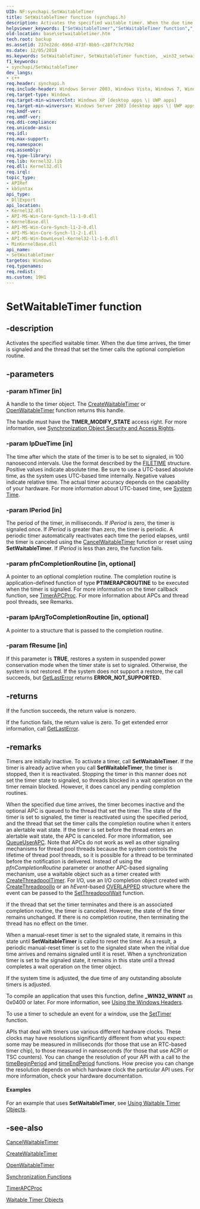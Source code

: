 ```yaml
---
UID: NF:synchapi.SetWaitableTimer
title: SetWaitableTimer function (synchapi.h)
description: Activates the specified waitable timer. When the due time arrives, the timer is signaled and the thread that set the timer calls the optional completion routine.
helpviewer_keywords: ["SetWaitableTimer","SetWaitableTimer function","_win32_setwaitabletimer","base.setwaitabletimer","synchapi/SetWaitableTimer","winbase/SetWaitableTimer"]
old-location: base\setwaitabletimer.htm
tech.root: backup
ms.assetid: 237e22dc-696d-473f-8bb5-c28f7c7c75b2
ms.date: 12/05/2018
ms.keywords: SetWaitableTimer, SetWaitableTimer function, _win32_setwaitabletimer, base.setwaitabletimer, synchapi/SetWaitableTimer, winbase/SetWaitableTimer
f1_keywords:
- synchapi/SetWaitableTimer
dev_langs:
- c++
req.header: synchapi.h
req.include-header: Windows Server 2003, Windows Vista, Windows 7, Windows Server 2008  Windows Server 2008 R2, Windows.h
req.target-type: Windows
req.target-min-winverclnt: Windows XP [desktop apps \| UWP apps]
req.target-min-winversvr: Windows Server 2003 [desktop apps \| UWP apps]
req.kmdf-ver: 
req.umdf-ver: 
req.ddi-compliance: 
req.unicode-ansi: 
req.idl: 
req.max-support: 
req.namespace: 
req.assembly: 
req.type-library: 
req.lib: Kernel32.lib
req.dll: Kernel32.dll
req.irql: 
topic_type:
- APIRef
- kbSyntax
api_type:
- DllExport
api_location:
- Kernel32.dll
- API-MS-Win-Core-Synch-l1-1-0.dll
- KernelBase.dll
- API-MS-Win-Core-Synch-l1-2-0.dll
- API-MS-Win-Core-Synch-l1-2-1.dll
- API-MS-Win-DownLevel-Kernel32-l1-1-0.dll
- MinKernelBase.dll
api_name:
- SetWaitableTimer
targetos: Windows
req.typenames: 
req.redist: 
ms.custom: 19H1
---
```


# SetWaitableTimer function


## -description


Activates the specified waitable timer. When the due time arrives, the timer is signaled and the thread that set the timer calls the optional completion routine.


## -parameters




### -param hTimer [in]

A handle to the timer object. The 
<a href="https://docs.microsoft.com/windows/desktop/api/synchapi/nf-synchapi-createwaitabletimerw">CreateWaitableTimer</a> or 
<a href="https://docs.microsoft.com/windows/desktop/api/synchapi/nf-synchapi-openwaitabletimerw">OpenWaitableTimer</a> function returns this handle. 




The handle must have the <b>TIMER_MODIFY_STATE</b> access right. For more information, see 
<a href="https://docs.microsoft.com/windows/desktop/Sync/synchronization-object-security-and-access-rights">Synchronization Object Security and Access Rights</a>.


### -param lpDueTime [in]

The time after which the state of the timer is to be set to signaled, in 100 nanosecond intervals. Use the format described by the 
<a href="https://docs.microsoft.com/windows/desktop/api/minwinbase/ns-minwinbase-filetime">FILETIME</a> structure. Positive values indicate absolute time. Be sure to use a UTC-based absolute time, as the system uses UTC-based time internally. Negative values indicate relative time. The actual timer accuracy depends on the capability of your hardware. For more information about UTC-based time, see 
<a href="https://docs.microsoft.com/windows/desktop/SysInfo/system-time">System Time</a>.


### -param lPeriod [in]

The period of the timer, in milliseconds. If <i>lPeriod</i> is zero, the timer is signaled once. If <i>lPeriod</i> is greater than zero, the timer is periodic. A periodic timer automatically reactivates each time the period elapses, until the timer is canceled using the 
<a href="https://docs.microsoft.com/windows/desktop/api/synchapi/nf-synchapi-cancelwaitabletimer">CancelWaitableTimer</a> function or reset using 
<b>SetWaitableTimer</b>. If <i>lPeriod</i> is less than zero, the function fails.


### -param pfnCompletionRoutine [in, optional]

A pointer to an optional completion routine. The completion routine is application-defined function of type <b>PTIMERAPCROUTINE</b> to be executed when the timer is signaled. For more information on the timer callback function, see 
<a href="https://docs.microsoft.com/windows/desktop/api/synchapi/nc-synchapi-ptimerapcroutine">TimerAPCProc</a>. For more information about APCs and thread pool threads, see Remarks.


### -param lpArgToCompletionRoutine [in, optional]

A pointer to a structure that is passed to the completion routine.


### -param fResume [in]

If this parameter is <b>TRUE</b>, restores a system in suspended power conservation mode when the timer state is set to signaled. Otherwise, the system is not restored. If the system does not support a restore, the call succeeds, but <a href="https://docs.microsoft.com/windows/desktop/api/errhandlingapi/nf-errhandlingapi-getlasterror">GetLastError</a> returns <b>ERROR_NOT_SUPPORTED</b>.


## -returns



If the function succeeds, the return value is nonzero.

If the function fails, the return value is zero. To get extended error information, call 
<a href="https://docs.microsoft.com/windows/desktop/api/errhandlingapi/nf-errhandlingapi-getlasterror">GetLastError</a>.




## -remarks



Timers are initially inactive. To activate a timer, call 
<b>SetWaitableTimer</b>. If the timer is already active when you call 
<b>SetWaitableTimer</b>, the timer is stopped, then it is reactivated. Stopping the timer in this manner does not set the timer state to signaled, so threads blocked in a wait operation on the timer remain blocked. However, it does cancel any pending completion routines.

When the specified due time arrives, the timer becomes inactive and the optional APC is queued to the thread that set the timer. The state of the timer is set to signaled, the timer is reactivated using the specified period, and the thread that set the timer calls the completion routine when it enters an alertable wait state. If the timer is set before the thread enters an alertable wait state, the APC is canceled. For more information, see 
<a href="https://docs.microsoft.com/windows/desktop/api/processthreadsapi/nf-processthreadsapi-queueuserapc">QueueUserAPC</a>. Note that APCs do not work as well as other signaling mechanisms  for thread pool threads because the system controls the lifetime of thread pool threads, so it is possible for a thread to be terminated before the notification is delivered. Instead of using the <i>pfnCompletionRoutine</i> parameter or another APC-based signaling mechanism, use a waitable object such as a timer created with <a href="https://docs.microsoft.com/windows/desktop/api/threadpoolapiset/nf-threadpoolapiset-createthreadpooltimer">CreateThreadpoolTimer</a>. For I/O, use  an I/O completion object created with <a href="https://docs.microsoft.com/windows/desktop/api/threadpoolapiset/nf-threadpoolapiset-createthreadpoolio">CreateThreadpoolIo</a> or an <i>hEvent</i>-based <a href="https://docs.microsoft.com/windows/desktop/api/minwinbase/ns-minwinbase-overlapped">OVERLAPPED</a> structure where the event can be passed to the <a href="https://docs.microsoft.com/windows/desktop/api/threadpoolapiset/nf-threadpoolapiset-setthreadpoolwait">SetThreadpoolWait</a> function.

If the thread that set the timer terminates and there is an associated completion routine, the timer is canceled. However, the state of the timer remains unchanged. If there is no completion routine, then terminating the thread has no effect on the timer.

When a manual-reset timer is set to the signaled state, it remains in this state until 
<b>SetWaitableTimer</b> is called to reset the timer. As a result, a periodic manual-reset timer is set to the signaled state when the initial due time arrives and remains signaled until it is reset. When a synchronization timer is set to the signaled state, it remains in this state until a thread completes a wait operation on the timer object.

If the system time is adjusted, the due time of any outstanding absolute timers is adjusted.

To compile an application that uses this function, define <b>_WIN32_WINNT</b> as 0x0400 or later. For more information, see 
<a href="https://docs.microsoft.com/windows/desktop/WinProg/using-the-windows-headers">Using the Windows Headers</a>.

To use a timer to schedule an event for a window, use the <a href="https://docs.microsoft.com/windows/desktop/api/winuser/nf-winuser-settimer">SetTimer</a> function.

APIs that deal with timers use various different hardware clocks. These clocks may have resolutions significantly different from what you expect: some may be measured in milliseconds (for those that use an RTC-based timer chip), to those measured in nanoseconds (for those that use ACPI or TSC counters). You can change the resolution of your API with a  call to the <a href="https://docs.microsoft.com/windows/desktop/api/timeapi/nf-timeapi-timebeginperiod">timeBeginPeriod</a> and <a href="https://docs.microsoft.com/windows/desktop/api/timeapi/nf-timeapi-timeendperiod">timeEndPeriod</a> functions. How precise you can change the resolution depends on which hardware clock the particular API uses. For more information, check your hardware documentation. 


#### Examples

For an example that uses 
<b>SetWaitableTimer</b>, see 
<a href="https://docs.microsoft.com/windows/desktop/Sync/using-waitable-timer-objects">Using Waitable Timer Objects</a>.


<div class="code"></div>



## -see-also




<a href="https://docs.microsoft.com/windows/desktop/api/synchapi/nf-synchapi-cancelwaitabletimer">CancelWaitableTimer</a>



[CreateWaitableTimer](/windows/win32/api/synchapi/nf-synchapi-createwaitabletimerw)



[OpenWaitableTimer](/windows/win32/api/synchapi/nf-synchapi-openwaitabletimerw)



<a href="https://docs.microsoft.com/windows/desktop/Sync/synchronization-functions">Synchronization Functions</a>



<a href="https://docs.microsoft.com/windows/desktop/api/synchapi/nc-synchapi-ptimerapcroutine">TimerAPCProc</a>



<a href="https://docs.microsoft.com/windows/desktop/Sync/waitable-timer-objects">Waitable Timer Objects</a>
 

 

